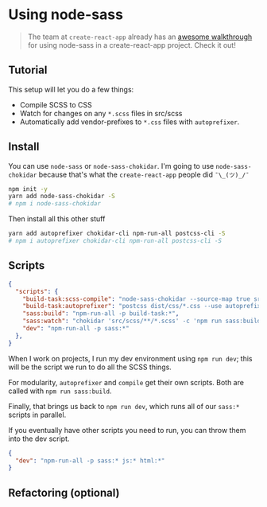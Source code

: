 # Using node-sass

> The team at `create-react-app` already has an [awesome walkthrough](https://github.com/facebookincubator/create-react-app/blob/master/packages/react-scripts/template/README.md#adding-a-css-preprocessor-sass-less-etc) for using node-sass in a create-react-app project. Check it out!

## Tutorial

This setup will let you do a few things:

- Compile SCSS to CSS
- Watch for changes on any `*.scss` files in src/scss
- Automatically add vendor-prefixes to `*.css` files with `autoprefixer`. 

## Install

You can use `node-sass` or `node-sass-chokidar`. I'm going to use `node-sass-chokidar` because that's what the `create-react-app` people did `¯\_(ツ)_/¯`

```sh
npm init -y
yarn add node-sass-chokidar -S
# npm i node-sass-chokidar
```

Then install all this other stuff

```sh
yarn add autoprefixer chokidar-cli npm-run-all postcss-cli -S
# npm i autoprefixer chokidar-cli npm-run-all postcss-cli -S
```

## Scripts

```json
{
  "scripts": {
    "build-task:scss-compile": "node-sass-chokidar --source-map true src/scss/ -o dist/css",
    "build-task:autoprefixer": "postcss dist/css/*.css --use autoprefixer -d dist/css",
    "sass:build": "npm-run-all -p build-task:*",
    "sass:watch": "chokidar 'src/scss/**/*.scss' -c 'npm run sass:build'",
    "dev": "npm-run-all -p sass:*"
  },
}
```

When I work on projects, I run my dev environment using `npm run dev`; this will be the script we run to do all the SCSS things. 

For modularity, `autoprefixer` and `compile` get their own scripts. Both are called with `npm run sass:build`.

<!--TODO: Explain build-task:scss-compile-->

<!--TODO: Explain build-task:autoprefixer-->

<!--TODO: Explain sass:build w npm-run-all -p-->

<!--TODO: Explain sass:watch w chokidar -c-->

Finally, that brings us back to `npm run dev`, which runs all of our `sass:*` scripts in parallel. 

If you eventually have other scripts you need to run, you can throw them into the dev script.

```json
{
  "dev": "npm-run-all -p sass:* js:* html:*"
}
```

## Refactoring (optional)

<!--TODO: CLI to node.js files-->
